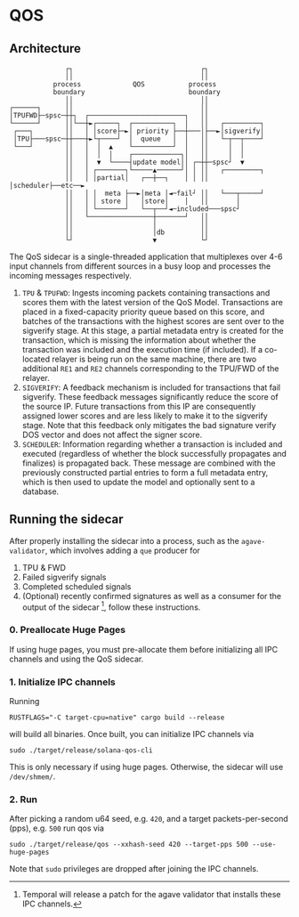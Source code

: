 # QOS

## Architecture
```
              ┌┐                                ┌┐                      
              ││                                ││                      
           process             QOS           process                    
           boundary                          boundary                   
              ││                                ││                      
┌──────┐      ││                                ││                      
│TPUFWD├─spsc─┼┼┐  ┌────────────────────────┐   ││                      
└──────┘      ││└──┼►┌─────┐  ┌──────────┐  │   ││   ┌─────────┐        
 ┌───┐        ││   │ │score├─►│ priority ├──┼───│├──►│sigverify│        
 │TPU├───spsc─┼┼───┼►└┬────┘  │  queue   │  │   ││   └─┬──┬────┘        
 └───┘        ││   │  │  ▲    └──────────┘  │   ││     │  │             
              ││   │  │  │    ┌────────────┐│   ││     │  │             
              ││   │  ▼  └────┤update model││ ┌─┼┼─spsc┘  ▼             
              ││   │ ┌───────┐└─────▲──────┘│ │ ││   ┌─────────┐
              ││   │ │partial│   ┌──┼──┐    │ │ ││   │scheduler├──etc──►
              ││   │ │  meta ├──►│meta │◄─fail┘ ││   └───┬─────┘        
              ││   │ │ store │   │store│    │   ││       │              
              ││   │ └───────┘   └──┬──┘◄─included───spsc┘              
              ││   └────────────────┼───────┘   ││                      
              ││                    │           ││                      
              ││                    │db         ││                      
              └┘                    ▼           └┘                      
```
The QoS sidecar is a single-threaded application that multiplexes over 4-6 input channels from different sources in a busy loop and processes the incoming messages respectively.
1. `TPU` & `TPUFWD`: Ingests incoming packets containing transactions and scores them with the latest version of the QoS Model. Transactions are placed in a fixed-capacity priority queue based on this score, and batches of the transactions with the highest scores are sent over to the sigverify stage. At this stage, a partial metadata entry is created for the transaction, which is missing the information about whether the transaction was included and the execution time (if included).  If a co-located relayer is being run on the same machine, there are two additional `RE1` and `RE2` channels corresponding to the TPU/FWD of the relayer.
2. `SIGVERIFY`: A feedback mechanism is included for transactions that fail sigverify. These feedback messages significantly reduce the score of the source IP. Future transactions from this IP are consequently assigned lower scores and are less likely to make it to the sigverify stage. Note that this feedback only mitigates the bad signature verify DOS vector and does not affect the signer score.
3. `SCHEDULER`: Information regarding whether a transaction is included and executed (regardless of whether the block successfully propagates and finalizes) is propagated back. These message are combined with the previously constructed partial entries to form a full metadata entry, which is then used to update the model and optionally sent to a database.


## Running the sidecar

After properly installing the sidecar into a process, such as the `agave-validator`, which involves adding a `que` producer for 
1. TPU & FWD
2. Failed sigverify signals
3. Completed scheduled signals
4. (Optional) recently confirmed signatures
as well as a consumer for the output of the sidecar [^1], follow these instructions.

### 0. Preallocate Huge Pages

If using huge pages, you must pre-allocate them before initializing all IPC channels and using the QoS sidecar.

### 1. Initialize IPC channels

Running

```
RUSTFLAGS="-C target-cpu=native" cargo build --release
```

will build all binaries. Once built, you can initialize IPC channels via

```
sudo ./target/release/solana-qos-cli
```

This is only necessary if using huge pages. Otherwise, the sidecar will use `/dev/shmem/`.

### 2. Run

After picking a random u64 seed, e.g. `420`, and a target packets-per-second (pps), e.g. `500` run qos via

```
sudo ./target/release/qos --xxhash-seed 420 --target-pps 500 --use-huge-pages
```

Note that `sudo` privileges are dropped after joining the IPC channels. 

[^1]: Temporal will release a patch for the agave validator that installs these IPC channels.
